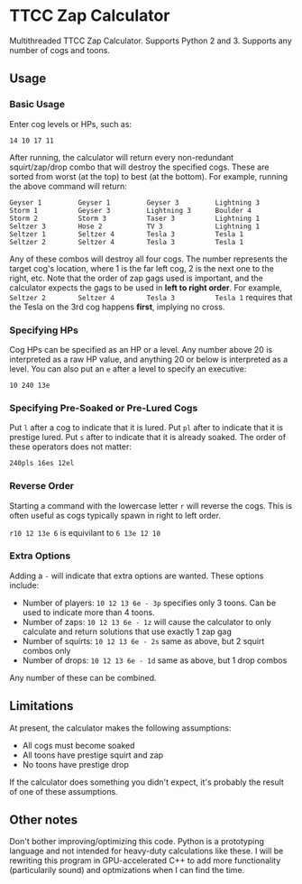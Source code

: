 # TTCC Zap Calculator

Multithreaded TTCC Zap Calculator. Supports Python 2 and 3. Supports any number of cogs and toons.

## Usage
### Basic Usage

Enter cog levels or HPs, such as:

`14 10 17 11`

After running, the calculator will return every non-redundant squirt/zap/drop combo that will destroy the specified cogs. These are sorted from worst (at the top) to best (at the bottom). For example, running the above command will return:

```
Geyser 1         Geyser 1         Geyser 3         Lightning 3
Storm 1          Geyser 3         Lightning 3      Boulder 4
Storm 2          Storm 3          Taser 3          Lightning 1
Seltzer 3        Hose 2           TV 3             Lightning 1
Seltzer 1        Seltzer 4        Tesla 3          Tesla 1
Seltzer 2        Seltzer 4        Tesla 3          Tesla 1
```

Any of these combos will destroy all four cogs. The number represents the target cog's location, where 1 is the far left cog, 2 is the next one to the right, etc. Note that the order of zap gags used is important, and the calculator expects the gags to be used in **left to right order**. For example, `Seltzer 2        Seltzer 4        Tesla 3          Tesla 1` requires that the Tesla on the 3rd cog happens **first**, implying no cross.

### Specifying HPs

Cog HPs can be specified as an HP or a level. Any number above 20 is interpreted as a raw HP value, and anything 20 or below is interpreted as a level. You can also put an `e` after a level to specify an executive:

`10 240 13e`

### Specifying Pre-Soaked or Pre-Lured Cogs

Put `l` after a cog to indicate that it is lured. Put `pl` after to indicate that it is prestige lured. Put `s` after to indicate that it is already soaked. The order of these operators does not matter:

`240pls 16es 12el`

### Reverse Order

Starting a command with the lowercase letter `r` will reverse the cogs. This is often useful as cogs typically spawn in right to left order.

`r10 12 13e 6` is equivilant to `6 13e 12 10`

### Extra Options

Adding a `-` will indicate that extra options are wanted. These options include:

- Number of players: `10 12 13 6e - 3p` specifies only 3 toons. Can be used to indicate more than 4 toons.
- Number of zaps: `10 12 13 6e - 1z` will cause the calculator to only calculate and return solutions that use exactly 1 zap gag
- Number of squirts: `10 12 13 6e - 2s` same as above, but 2 squirt combos only
- Number of drops: `10 12 13 6e - 1d` same as above, but 1 drop combos

Any number of these can be combined.

## Limitations

At present, the calculator makes the following assumptions:

- All cogs must become soaked
- All toons have prestige squirt and zap
- No toons have prestige drop

If the calculator does something you didn't expect, it's probably the result of one of these assumptions.

## Other notes

Don't bother improving/optimizing this code. Python is a prototyping language and not intended for heavy-duty calculations like these. I will be rewriting this program in GPU-accelerated C++ to add more functionality (particularily sound) and optmizations when I can find the time.
